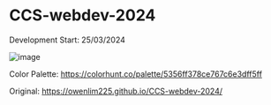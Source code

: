 # CCS-webdev-2024
Development Start: 25/03/2024


![image](https://github.com/ChristianJude23/CCS-webdev-2024/assets/152279955/b10fd330-ee11-430f-9398-5a0f7d950109)


Color Palette:
https://colorhunt.co/palette/5356ff378ce767c6e3dff5ff


Original:
https://owenlim225.github.io/CCS-webdev-2024/
